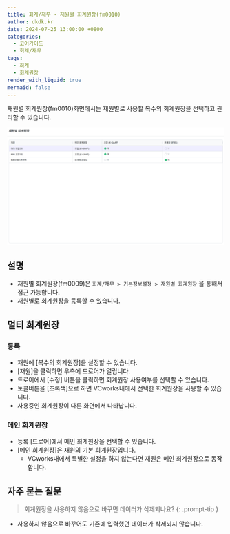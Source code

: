 ```yaml
---
title: 회계/재무 - 재원별 회계원장(fm0010)
author: dkdk.kr
date: 2024-07-25 13:00:00 +0800
categories:
  - 코어가이드
  - 회계/재무
tags:
  - 회계
  - 회계원장
render_with_liquid: true
mermaid: false
---
```

재원별 회계원장(fm0010)화면에서는 재원별로 사용할 복수의 회계원장을 선택하고 관리할 수 있습니다. 

![](assets/img/Pasted%20image%2020250416194224.png)
## 설명

- 재원별 회계원장(fm0009)은 `회계/재무 > 기본정보설정 > 재원별 회계원장` 을 통해서 접근 가능합니다.
- 재원별로 회계원장을 등록할 수 있습니다.

## 멀티 회계원장
### 등록
- 재원에 [복수의 회계원장]을 설정할 수 있습니다. 
- [재원]을 클릭하면 우측에 드로어가 열립니다.
- 드로어에서 [수정] 버튼을 클릭하면 회계원장 사용여부를 선택할 수 있습니다.
- 토클버튼을 [초록색]으로 하면 VCworks내에서 선택한 회계원장을 사용할 수 있습니다.
- 사용중인 회계원장이 다른 화면에서 나타납니다. 
### 메인 회계원장
- 등록 [드로어]에서 메인 회계원장을 선택할 수 있습니다.
- [메인 회계원장]은 재원의 기본 회계원장입니다.
	- VCworks내에서 특별한 설정을 하지 않는다면 재원은 메인 회계원장으로 동작합니다. 


## 자주 묻는 질문

> 회계원장을 사용하지 않음으로 바꾸면 데이터가 삭제되나요?
{: .prompt-tip }

- 사용하지 않음으로 바꾸어도 기존에 입력했던 데이터가 삭제되지 않습니다. 
